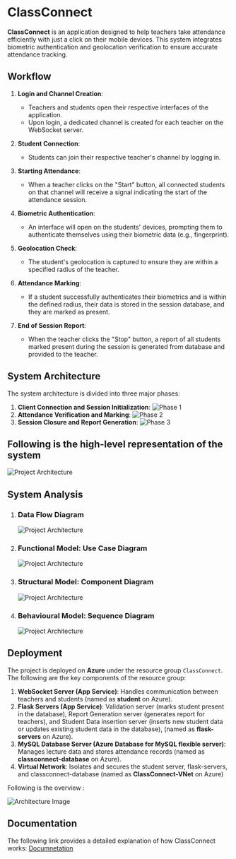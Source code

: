 # ClassConnect

**ClassConnect** is an application designed to help teachers take attendance efficiently with just a click on their mobile devices. This system integrates biometric authentication and geolocation verification to ensure accurate attendance tracking.

## Workflow

1. **Login and Channel Creation**:
   - Teachers and students open their respective interfaces of the application.
   - Upon login, a dedicated channel is created for each teacher on the WebSocket server.

2. **Student Connection**:
   - Students can join their respective teacher's channel by logging in.

3. **Starting Attendance**:
   - When a teacher clicks on the "Start" button, all connected students on that channel will receive a signal indicating the start of the attendance session.

4. **Biometric Authentication**:
   - An interface will open on the students' devices, prompting them to authenticate themselves using their biometric data (e.g., fingerprint).

5. **Geolocation Check**:
   - The student's geolocation is captured to ensure they are within a specified radius of the teacher.

6. **Attendance Marking**:
   - If a student successfully authenticates their biometrics and is within the defined radius, their data is stored in the session database, and they are marked as present.

7. **End of Session Report**:
   - When the teacher clicks the "Stop" button, a report of all students marked present during the session is generated from database and provided to the teacher.

## System Architecture
The system architecture is divided into three major phases: 
1. **Client Connection and Session Initialization**:
   ![Phase 1](/images/phase1.jpg)
2. **Attendance Verification and Marking**:
   ![Phase 2](/images/phase2.jpg)
3. **Session Closure and Report Generation**:
   ![Phase 3](/images/phase3.jpg)

## Following is the high-level representation of the system
   ![Project Architecture](/images/architecture.jpg)

 ## System Analysis
 1. ### **Data Flow Diagram**
    ![Project Architecture](/images/DFD.jpg)

    
 2. ### **Functional Model**: Use Case Diagram 
    ![Project Architecture](/images/Use_Case_Diagram.png)

    
 3. ### **Structural Model**: Component Diagram
    ![Project Architecture](/images/Component_Diagram.png)

    
 4. ### **Behavioural Model**: Sequence Diagram
    ![Project Architecture](/images/Sequence_Diagram.png)


 ## Deployment
The project is deployed on **Azure** under the resource group `ClassConnect`. The following are the key components of the resource group:

1. **WebSocket Server (App Service)**: Handles communication between teachers and students (named as **student** on Azure).
2. **Flask Servers (App Service)**: Validation server (marks student present in the database), Report Generation server (generates report for teachers), and Student Data insertion server (inserts new student data or updates existing student data in the database), (named as **flask-servers** on Azure).
3. **MySQL Database Server (Azure Database for MySQL flexible server)**: Manages lecture data and stores attendance records (named as **classconnect-database** on Azure).
4. **Virtual Network**: Isolates and secures the student server, flask-servers, and classconnect-database (named as **ClassConnect-VNet** on Azure)

Following is the overview :
   
![Architecture Image](/images/azure-portal.png)


## Documentation
The following link provides a detailed explanation of how ClassConnect works:
[Documnetation](https://docs.google.com/document/d/1BGWqbTcxqxrzSTfwpRdzLHxN-rtOvTsP/edit?usp=sharing&ouid=100036865083389644506&rtpof=true&sd=true)
